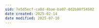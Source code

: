 ```yaml
---
uid: 7e5d5ecf-ca8d-4bae-ba07-0d2b88f54502
date created: 2025-02-14
date modified: 2025-07-10
---
```

